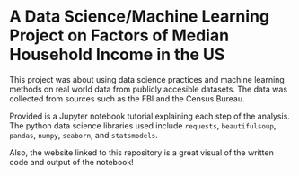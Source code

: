 # A Data Science/Machine Learning Project on Factors of Median Household Income in the US

This project was about using data science practices and machine learning methods on real world data from publicly accesible datasets. The data was collected from sources such as the FBI and the Census Bureau.

Provided is a Jupyter notebook tutorial explaining each step of the analysis. The python data science libraries used include `requests`, `beautifulsoup`, `pandas`, `numpy`, `seaborn`, and `statsmodels`.

Also, the website linked to this repository is a great visual of the written code and output of the notebook!
